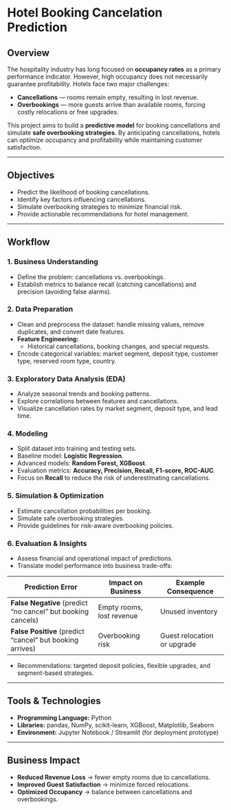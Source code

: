 # Hotel Booking Cancelation Prediction

## Overview  
The hospitality industry has long focused on **occupancy rates** as a primary performance indicator. However, high occupancy does not necessarily guarantee profitability. Hotels face two major challenges:  

- **Cancellations** — rooms remain empty, resulting in lost revenue.  
- **Overbookings** — more guests arrive than available rooms, forcing costly relocations or free upgrades.  

This project aims to build a **predictive model** for booking cancellations and simulate **safe overbooking strategies**. By anticipating cancellations, hotels can optimize occupancy and profitability while maintaining customer satisfaction.  

---

## Objectives  
- Predict the likelihood of booking cancellations.  
- Identify key factors influencing cancellations.  
- Simulate overbooking strategies to minimize financial risk.  
- Provide actionable recommendations for hotel management.  

---

##  Workflow  

### 1. Business Understanding  
- Define the problem: cancellations vs. overbookings.  
- Establish metrics to balance recall (catching cancellations) and precision (avoiding false alarms).  

### 2. Data Preparation  
- Clean and preprocess the dataset: handle missing values, remove duplicates, and convert date features.  
- **Feature Engineering:**  
  - Historical cancellations, booking changes, and special requests.  
- Encode categorical variables: market segment, deposit type, customer type, reserved room type, country.  

### 3. Exploratory Data Analysis (EDA)  
- Analyze seasonal trends and booking patterns.  
- Explore correlations between features and cancellations.  
- Visualize cancellation rates by market segment, deposit type, and lead time.  

### 4. Modeling  
- Split dataset into training and testing sets.  
- Baseline model: **Logistic Regression**.  
- Advanced models: **Random Forest, XGBoost**.  
- Evaluation metrics: **Accuracy, Precision, Recall, F1-score, ROC-AUC**.  
- Focus on **Recall** to reduce the risk of underestimating cancellations.  

### 5. Simulation & Optimization  
- Estimate cancellation probabilities per booking.  
- Simulate safe overbooking strategies.  
- Provide guidelines for risk-aware overbooking policies.  

### 6. Evaluation & Insights  
- Assess financial and operational impact of predictions.  
- Translate model performance into business trade-offs:  

| Prediction Error | Impact on Business | Example Consequence |  
|------------------|--------------------|---------------------|  
| **False Negative** (predict “no cancel” but booking cancels) | Empty rooms, lost revenue | Unused inventory |  
| **False Positive** (predict “cancel” but booking arrives) | Overbooking risk | Guest relocation or upgrade |  

- Recommendations: targeted deposit policies, flexible upgrades, and segment-based strategies.  

---

## Tools & Technologies  
- **Programming Language:** Python  
- **Libraries:** pandas, NumPy, scikit-learn, XGBoost, Matplotlib, Seaborn  
- **Environment:** Jupyter Notebook / Streamlit (for deployment prototype)  

---

## Business Impact  
- **Reduced Revenue Loss** → fewer empty rooms due to cancellations.  
- **Improved Guest Satisfaction** → minimize forced relocations.  
- **Optimized Occupancy** → balance between cancellations and overbookings.  

 

